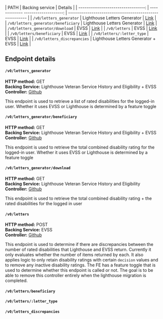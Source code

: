 |                                PATH |                     Backing service |                                                   Details |
| ----------------------------------: | ------------- --------------------: | --------------------------------------------------------- |
|             `/v0/letters_generator` |        Lighthouse Letters Generator | [Link](#v0disability_compensation_formrated_disabilities) |
| `/v0/letters_generator/beneficiary` |        Lighthouse Letters Generator |        [Link](#v0disability_compensation_formrating_info) |
|    `/v0/letters_generator/download` |                                EVSS |                             [Link](#v0rated_disabilities) |
|                       `/v0/letters` |                                EVSS |                             [Link](#v0rated_disabilities) |
|           `/v0/letters/beneficiary` |                                EVSS |                             [Link](#v0rated_disabilities) |
|          `/v0/letters/:letter_type` |                                EVSS |                             [Link](#v0rated_disabilities) |
|         `/v0/letters_discrepancies` | Lighthouse Letters Generator + EVSS |               [Link](#v0rated_disabilities_discrepancies) |

## Endpoint details

#### `/v0/letters_generator`
**HTTP method:** GET \
**Backing Service:** Lighthouse Veteran Service History and Eligibility + EVSS \
**Controller:** [Github](https://github.com/department-of-veterans-affairs/vets-api/blob/2b7d0e7/app/controllers/v0/disability_compensation_forms_controller.rb#L18-L31)

This endpoint is used to retrieve a list of rated disabilities for the logged-in user. Whether it uses EVSS or Lighthouse is determined by a feature toggle


#### `/v0/letters_generator/beneficiary`
**HTTP method:** GET \
**Backing Service:** Lighthouse Veteran Service History and Eligibility + EVSS \
**Controller:** [Github](https://github.com/department-of-veterans-affairs/vets-api/blob/2b7d0e7/app/controllers/v0/disability_compensation_forms_controller.rb#L85-L101)

This endpoint is used to retrieve the total combined disability rating for the logged-in user. Whether it uses EVSS or Lighthouse is determined by a feature toggle


#### `/v0/letters_generator/download`
**HTTP method:** GET \
**Backing Service:** Lighthouse Veteran Service History and Eligibility \
**Controller:** [Github](https://github.com/department-of-veterans-affairs/vets-api/blob/2b7d0e7/app/controllers/v0/rated_disabilities_controller.rb#L10-L23)

This endpoint is used to retrieve the total combined disability rating + the rated disabilities for the logged in user


#### `/v0/letters`
**HTTP method:** POST \
**Backing Service:** EVSS \
**Controller:** [Github](https://github.com/department-of-veterans-affairs/vets-api/blob/2b7d0e7/app/controllers/v0/rated_disabilities_discrepancies_controller.rb#L14-L27)

This endpoint is used to determine if there are discrepancies between the number of rated disabilities that Lighthouse and EVSS return. Currently it only evaluates whether the number of items returned by each. It also applies logic to only retain disability ratings with certain `decision` values and to remove any inactive disability ratings. The FE has a feature toggle that is used to determine whether this endpoint is called or not. The goal is to be able to remove this controller entirely when the lighthouse migration is completed.

#### `/v0/letters/beneficiary`


#### `/v0/letters/:letter_type`


#### `/v0/letters_discrepancies`
